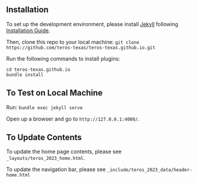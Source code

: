 ## Installation
To set up the development environment, please install [Jekyll](https://jekyllrb.com/) following [Installation Guide](https://jekyllrb.com/docs/installation/).

Then, clone this repo to your local machine: `git clone https://github.com/teros-texas/teros-texas.github.io.git`

Run the following commands to install plugins: 
```
cd teros-texas.github.io
bundle install
```

## To Test on Local Machine

Run: `bundle exec jekyll serve`

Open up a browser and go to `http://127.0.0.1:4000/`.


## To Update Contents

To update the home page contents, please see `_layouts/teros_2023_home.html`.

To update the navigation bar, please see `_include/teros_2023_data/header-home.html`





